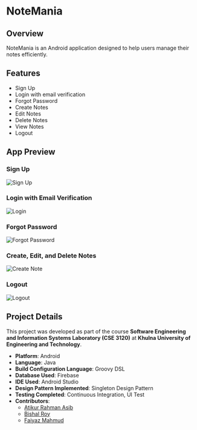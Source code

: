 # NoteMania

## Overview
NoteMania is an Android application designed to help users manage their notes efficiently.

## Features
- Sign Up
- Login with email verification
- Forgot Password
- Create Notes
- Edit Notes
- Delete Notes
- View Notes
- Logout

## App Preview
### Sign Up
![Sign Up](assets/signup.jpg)

### Login with Email Verification
![Login](assets/login.jpg)

### Forgot Password
![Forgot Password](assets/forgotpass.jpg)

### Create, Edit, and Delete Notes
![Create Note](assets/apphome.jpg)

### Logout
![Logout](assets/logout.jpg)

## Project Details
This project was developed as part of the course **Software Engineering and Information Systems Laboratory (CSE 3120)** at **Khulna University of Engineering and Technology**.

- **Platform**: Android
- **Language**: Java
- **Build Configuration Language**: Groovy DSL
- **Database Used**: Firebase
- **IDE Used**: Android Studio
- **Design Pattern Implemented**: Singleton Design Pattern
- **Testing Completed**: Continuous Integration, UI Test
- **Contributors**:
  - [Atikur Rahman Asib](https://github.com/Asib-104) 
  - [Bishal Roy](https://github.com/IronDigger098)
  - [Faiyaz Mahmud](https://github.com/faiyaz103)
